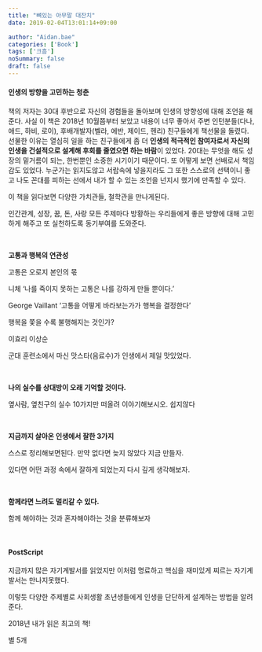 ```yaml
---
title: "뼈있는 아무말 대잔치"
date: 2019-02-04T13:01:14+09:00

author: "Aidan.bae"
categories: ['Book']
tags: ['크흠']
noSummary: false
draft: false
---
```




#### 인생의 방향을 고민하는 청춘

책의 저자는 30대 후반으로 자신의 경험들을 돌아보며 인생의 방향성에 대해 조언을 해준다. 사실 이 책은 2018년 10월쯤부터 보았고 내용이 너무 좋아서 주변 인턴분들(다나, 애드, 하비, 로이), 후배개발자(벨라, 에반, 제이드, 헨리) 친구들에게 책선물을 돌렸다. 선물한 이유는 열심히 일을 하는 친구들에게 좀 더 **인생의 적극적인 참여자로서 자신의 인생을 건설적으로 설계해 후회를 줄였으면 하는 바람**이 있었다. 20대는 무엇을 해도 성장의 밑거름이 되는, 한번뿐인 소중한 시기이기 때문이다. 또 어떻게 보면 선배로서 책임감도 있었다. 누군가는 읽지도않고 서랍속에 넣을지라도 그 또한 스스로의 선택이니 좋고 나도 꼰대를 피하는 선에서 내가 할 수 있는 조언을 넌지시 했기에 만족할 수 있다. 



이 책을 읽다보면 다양한 가치관들, 철학관을 만나게된다.

인간관계, 성장, 꿈, 돈, 사랑 모든 주제마다 방황하는 우리들에게 좋은 방향에 대해 고민하게 해주고 또 실천하도록 동기부여를 도와준다.

<br>

**고통과 행복의 연관성**

고통은 오로지 본인의 몫

니체 ‘나를 죽이지 못하는 고통은 나를 강하게 만들 뿐이다.’

George Vaillant ‘고통을 어떻게 바라보는가가 행복을 결정한다’

행복을 쫓을 수록 불행해지는 것인가?

이효리 이상순

군대 훈련소에서 마신 맛스타(음료수)가 인생에서 제일 맛있었다.

<br>

**나의 실수를 상대방이 오래 기억할 것이다.**

옆사람, 옆친구의 실수 10가지만 떠올려 이야기해보시오.
쉽지않다

<br>

**지금까지 살아온 인생에서 잘한 3가지**

스스로 정리해보면된다. 만약 없다면 늦지 않았다 지금 만들자.

있다면 어떤 과정 속에서 잘하게 되었는지 다시 깊게 생각해보자.

<br>

**함께라면 느려도 멀리갈 수 있다.**

함께 해야하는 것과 혼자해야하는 것을 분류해보자

<br>

#### PostScript

지금까지 많은 자기계발서를 읽었지만 이처럼 명료하고 핵심을 재미있게 찌르는 자기계발서는 만나지못했다. 

이렇듯 다양한 주제별로 사회생활 초년생들에게 인생을 단단하게 설계하는 방법을 알려준다.  

2018년 내가 읽은 최고의 책!

별 5개

